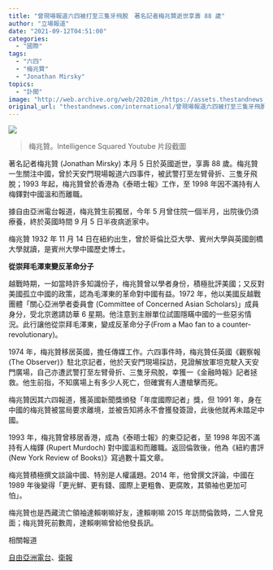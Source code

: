 ```yaml
---
title: "曾現場報道六四被打至三隻牙飛脫　著名記者梅兆贊逝世享壽 88 歲"
author: "立場報道"
date: "2021-09-12T04:51:00"
categories:
  - "國際"
tags:
  - "六四"
  - "梅兆贊"
  - "Jonathan Mirsky"
topics:
  - "訃聞"
image: "http://web.archive.org/web/2020im_/https://assets.thestandnews.com/media/photos/Screenshot_2021-09-11_22.01.05.png"
original_url: "thestandnews.com/international/曾現場報道六四被打至三隻牙飛脫-著名記者梅兆贊逝世享壽-88-歲"
---
```

![](http://web.archive.org/web/2020im_/https://assets.thestandnews.com/media/photos/Screenshot_2021-09-11_22.01.05.png)
> 梅兆贊。Intelligence Squared Youtube 片段截圖

著名記者梅兆贊 (Jonathan Mirsky) 本月 5 日於英國逝世，享壽 88 歲。梅兆贊一生關注中國，曾於天安門現場報道六四事件，被武警打至左臂骨折、三隻牙飛脫；1993 年起，梅兆贊曾於香港為《泰晤士報》工作，至 1998 年因不滿持有人梅鐸對中國溫和而離職。

據自由亞洲電台報道，梅兆贊生前獨居，今年 5 月曾住院一個半月，出院後仍須療養，終於英國時間 9 月 5 日半夜病逝家中。

梅兆贊 1932 年 11 月 14 日在紐約出生，曾於哥倫比亞大學、賓州大學與英國劍橋大學就讀，是賓州大學中國歷史博士。

**從崇拜毛澤東變反革命分子**

越戰時期，一如當時許多知識份子，梅兆贊曾以學者身份，積極批評美國；又反對美國孤立中國的政策，認為毛澤東的革命對中國有益。1972 年，他以美國反越戰團體「關心亞洲學者委員會 (Committee of Concerned Asian Scholars)」成員身分，受北京邀請訪華 6 星期。他注意到主辦單位試圖隱瞞中國的一些惡劣情況。此行讓他從崇拜毛澤東，變成反革命分子(From a Mao fan to a counter-revolutionary)。

1974 年，梅兆贊移居英國，擔任傳媒工作。六四事件時，梅兆贊任英國《觀察報 (The Observer)》駐北京記者，他於天安門現場採訪，見證解放軍坦克駛入天安門廣場，自己亦遭武警打至左臂骨折、三隻牙飛脫，幸獲一《金融時報》記者拯救。他生前指，不知廣場上有多少人死亡，但確實有人遭槍擊而死。

梅兆贊因其六四報道，獲英國新聞獎頒發「年度國際記者」獎，但 1991 年，身在中國的梅兆贊被當局要求離境，並被告知將永不會獲發簽證，此後他就再未踏足中國。

1993 年，梅兆贊曾移居香港，成為《泰晤士報》的東亞記者，至 1998 年因不滿持有人梅鐸 (Rupert Murdoch) 對中國溫和而離職。返回倫敦後，他為《紐約書評 (New York Review of Books)》寫過數十篇文章。

梅兆贊積極撰文談論中國、特別是人權議題。2014 年，他曾撰文評論，中國在 1989 年後變得「更光鮮、更有錢、國際上更粗魯、更腐敗，其領袖也更加可怕」。

梅兆贊也是西藏流亡領袖達賴喇嘛好友，達賴喇嘛 2015 年訪問倫敦時，二人曾見面；梅兆贊死前數周，達賴喇嘛曾給他發長訊。

相關報道

[自由亞洲電台](http://web.archive.org/web/20210912104437/https://www.rfa.org/mandarin/Xinwen/7-09072021151717.html)、[衛報](http://web.archive.org/web/20210912104437/https://www.theguardian.com/world/2021/sep/09/jonathan-mirsky-obituary?CMP=Share_iOSApp_Other&fbclid=IwAR3h6RGJ3cyMh6Nfm8Eyj6AyvGl3774zwx-gdFK5d_I3u46krgrCUCxAATU)